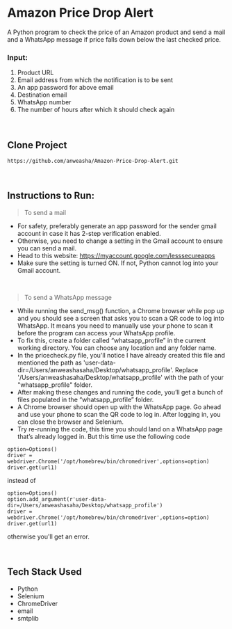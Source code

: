 # Amazon Price Drop Alert

A Python program to check the price of an Amazon product and send  a mail and a WhatsApp message if price falls down below the last checked price.


### Input:

1. Product URL
2. Email address from which the notification is to be sent
3. An app password for above email
4. Destination email
5. WhatsApp number 
6. The number of hours after which it should check again

<br>

## Clone Project
```
https://github.com/anweasha/Amazon-Price-Drop-Alert.git
```
<br>

## Instructions to Run:

> To send a mail
- For safety, preferably generate an app password for the sender gmail account in case it has 2-step verification enabled.
- Otherwise, you need to change a setting in the Gmail account to ensure you can send a mail. 
- Head to this website: https://myaccount.google.com/lesssecureapps
- Make sure the setting is turned ON. If not, Python cannot log into your Gmail account.

<br>

> To send a WhatsApp message
- While running the send_msg() function, a Chrome browser while pop up and you should see a screen that asks you to scan a QR code to log into WhatsApp. It means you need to manually use your phone to scan it before the program can access your WhatsApp profile.
- To fix this, create a folder called “whatsapp_profile” in the current working directory. You can choose any location and any folder name. 
- In the pricecheck.py file, you'll notice I have already created this file and mentioned the path as 'user-data-dir=/Users/anweashasaha/Desktop/whatsapp_profile'. Replace '/Users/anweashasaha/Desktop/whatsapp_profile' with the path of your "whatsapp_profile" folder.
- After making these changes and running the code, you’ll get a bunch of files populated in the “whatsapp_profile” folder. 
- A Chrome browser should open up with the WhatsApp page. Go ahead and use your phone to scan the QR code to log in. After logging in, you can close the browser and Selenium. 
- Try re-running the code, this time you should land on a WhatsApp page that’s already logged in. But this time use the following code
```
option=Options()
driver = webdriver.Chrome('/opt/homebrew/bin/chromedriver',options=option)
driver.get(url1)
```
instead of
```
option=Options()
option.add_argument(r'user-data-dir=/Users/anweashasaha/Desktop/whatsapp_profile')
driver = webdriver.Chrome('/opt/homebrew/bin/chromedriver',options=option)
driver.get(url1)
```
otherwise you'll get an error.

<br>

## Tech Stack Used
- Python
- Selenium
- ChromeDriver
- email
- smtplib
